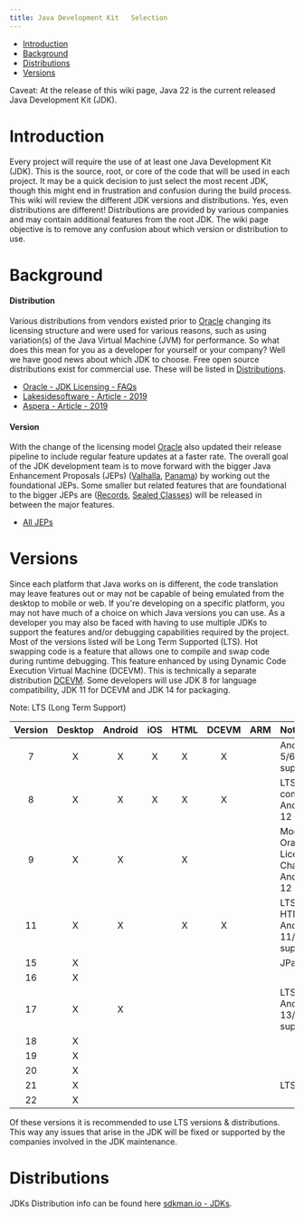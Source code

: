 ```yaml
---
title: Java Development Kit   Selection
---
```

 * [Introduction](#introduction)
 * [Background](#background)
 * [Distributions](#distributions)
 * [Versions](#versions)
 

Caveat: At the release of this wiki page, Java 22 is the current released Java Development Kit (JDK).

# Introduction
Every project will require the use of at least one Java Development Kit (JDK). This is the source, root, or core 
of the code that will be used in each project. It may be a quick decision to just select the most recent JDK, though
this might end in frustration and confusion during the build process. This wiki will review the different JDK versions
and distributions. Yes, even distributions are different! Distributions are provided by various companies and
may contain additional features from the root JDK. The wiki page objective is to remove any confusion about
which version or distribution to use.


# Background
#### Distribution
Various distributions from vendors existed prior to [Oracle](https://www.oracle.com/index.html) changing its licensing 
structure and were used for various reasons, such as using variation(s) of the Java Virtual Machine (JVM) for 
performance. So what does this mean for you as a developer for yourself or your company? Well we have good news 
about which JDK to choose. Free open source distributions exist for commercial use. These will be listed in 
[Distributions](#distributions).

* [Oracle - JDK Licensing - FAQs](https://www.oracle.com/java/technologies/javase/jdk-faqs.html) 
* [Lakesidesoftware - Article - 2019](https://www.lakesidesoftware.com/blog/java-did-what-understanding-how-2019-java-licensing-changes-impact-you)
* [Aspera - Article - 2019](https://www.aspera.com/en/blog/oracle-will-charge-for-java-starting-in-2019/)



#### Version
With the change of the licensing model [Oracle](https://www.oracle.com/index.html) also updated their release pipeline
to include regular feature updates at a faster rate. The overall goal of the JDK development team is to move 
forward with the bigger Java Enhancement Proposals (JEPs) ([Valhalla](https://openjdk.java.net/projects/valhalla/),
 [Panama](https://openjdk.java.net/projects/panama/)) by working out the foundational JEPs. Some smaller but related
 features that are foundational to the bigger JEPs are ([Records](https://openjdk.java.net/jeps/384), 
 [Sealed Classes](https://openjdk.java.net/jeps/360)) will be released in between the major features.
 
* [All JEPs](https://openjdk.java.net/jeps/0)


# Versions
Since each platform that Java works on is different, the code translation may leave features out or may not be capable
of being emulated from the desktop to mobile or web. If you're developing on a specific platform, you
may not have much of a choice on which Java versions you can use. As a developer you may also be faced with having to use multiple
JDKs to support the features and/or debugging capabilities required by the project. Most of the versions listed 
will be Long Term Supported (LTS). Hot swapping code is a feature that allows one to compile and swap code
during runtime debugging. This feature enhanced by using Dynamic Code Execution Virtual Machine (DCEVM). This is 
technically a separate distribution [DCEVM](https://dcevm.github.io/). Some developers will use JDK 8 for language
compatibility, JDK 11 for DCEVM and JDK 14 for packaging.

Note: LTS (Long Term Support)

| Version  | Desktop  | Android  | iOS   | HTML | DCEVM | ARM |Notes |
|:---:     |:---:     |:---:     |:---:  |:---: |:---:  |:---:|:---  |
| 7        |  X       |  X       | X     | X    | X     |     | Android 5/6 support
| 8        |  X       |  X       | X     | X    | X     |     | LTS - Most compatible. Android 7-12 support
| 9        |  X       |  X       |       | X    |       |     | Modules - Oracle Licensing Changed. Android 9-12 support
| 11       |  X       |  X       |       | X    | X     |     | LTS & HTML & Android 11/12 support
| 15       |  X       |          |       |      |       |     | JPackage
| 16       |  X       |          |       |      |       |     | 
| 17       |  X       |  X       |       |      |       |     | LTS & Android 13/14 support
| 18       |  X       |          |       |      |       |     | 
| 19       |  X       |          |       |      |       |     | 
| 20       |  X       |          |       |      |       |     | 
| 21       |  X       |          |       |      |       |     | LTS
| 22       |  X       |          |       |      |       |     | 

Of these versions it is recommended to use LTS versions & distributions. This way any issues that arise in the 
JDK will be fixed or supported by the companies involved in the JDK maintenance.

# Distributions # 
JDKs Distribution info can be found here [sdkman.io - JDKs](https://sdkman.io/jdks).
